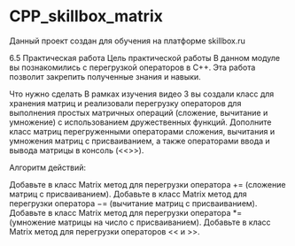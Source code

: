 # CPP_skillbox_matrix
Данный проект создан для обучения на платформе skillbox.ru

6.5 Практическая работа
Цель практической работы
В данном модуле вы познакомились с перегрузкой операторов в C++. Эта работа позволит закрепить полученные знания и навыки.


Что нужно сделать
В рамках изучения видео 3 вы создали класс для хранения матриц и реализовали перегрузку операторов для выполнения простых матричных операций (сложение, вычитание и умножение) с использованием дружественных функций. Дополните класс матриц перегруженными операторами сложения, вычитания и умножения матриц с присваиванием, а также операторами ввода и вывода матрицы в консоль (<<>>).

Алгоритм действий:

Добавьте в класс Matrix метод для перегрузки оператора += (сложение матриц с присваиванием).
Добавьте в класс Matrix метод для перегрузки оператора −= (вычитание матриц с присваиванием).
Добавьте в класс Matrix метод для перегрузки оператора *= (умножение матрицы на число с присваиванием).
Добавьте в класс Matrix метод для перегрузки операторов << и >>.
